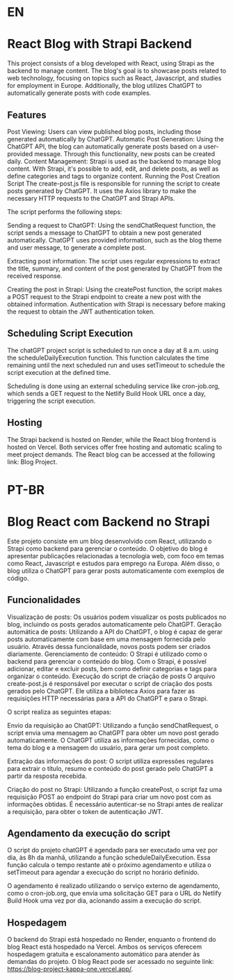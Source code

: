 # EN 
# React Blog with Strapi Backend
This project consists of a blog developed with React, using Strapi as the backend to manage content. The blog's goal is to showcase posts related to web technology, focusing on topics such as React, Javascript, and studies for employment in Europe. Additionally, the blog utilizes ChatGPT to automatically generate posts with code examples.

## Features
Post Viewing: Users can view published blog posts, including those generated automatically by ChatGPT.
Automatic Post Generation: Using the ChatGPT API, the blog can automatically generate posts based on a user-provided message. Through this functionality, new posts can be created daily.
Content Management: Strapi is used as the backend to manage blog content. With Strapi, it's possible to add, edit, and delete posts, as well as define categories and tags to organize content.
Running the Post Creation Script
The create-post.js file is responsible for running the script to create posts generated by ChatGPT. It uses the Axios library to make the necessary HTTP requests to the ChatGPT and Strapi APIs.

The script performs the following steps:

Sending a request to ChatGPT: Using the sendChatRequest function, the script sends a message to ChatGPT to obtain a new post generated automatically. ChatGPT uses provided information, such as the blog theme and user message, to generate a complete post.

Extracting post information: The script uses regular expressions to extract the title, summary, and content of the post generated by ChatGPT from the received response.

Creating the post in Strapi: Using the createPost function, the script makes a POST request to the Strapi endpoint to create a new post with the obtained information. Authentication with Strapi is necessary before making the request to obtain the JWT authentication token.

## Scheduling Script Execution
The chatGPT project script is scheduled to run once a day at 8 a.m. using the scheduleDailyExecution function. This function calculates the time remaining until the next scheduled run and uses setTimeout to schedule the script execution at the defined time.

Scheduling is done using an external scheduling service like cron-job.org, which sends a GET request to the Netlify Build Hook URL once a day, triggering the script execution.

## Hosting
The Strapi backend is hosted on Render, while the React blog frontend is hosted on Vercel. Both services offer free hosting and automatic scaling to meet project demands. The React blog can be accessed at the following link: Blog Project.

# PT-BR
# Blog React com Backend no Strapi
Este projeto consiste em um blog desenvolvido com React, utilizando o Strapi como backend para gerenciar o conteúdo. O objetivo do blog é apresentar publicações relacionadas a tecnologia web, com foco em temas como React, Javascript e estudos para emprego na Europa. Além disso, o blog utiliza o ChatGPT para gerar posts automaticamente com exemplos de código.

## Funcionalidades
Visualização de posts: Os usuários podem visualizar os posts publicados no blog, incluindo os posts gerados automaticamente pelo ChatGPT.
Geração automática de posts: Utilizando a API do ChatGPT, o blog é capaz de gerar posts automaticamente com base em uma mensagem fornecida pelo usuário. Através dessa funcionalidade, novos posts podem ser criados diariamente.
Gerenciamento de conteúdo: O Strapi é utilizado como o backend para gerenciar o conteúdo do blog. Com o Strapi, é possível adicionar, editar e excluir posts, bem como definir categorias e tags para organizar o conteúdo.
Execução do script de criação de posts
O arquivo create-post.js é responsável por executar o script de criação dos posts gerados pelo ChatGPT. Ele utiliza a biblioteca Axios para fazer as requisições HTTP necessárias para a API do ChatGPT e para o Strapi.

O script realiza as seguintes etapas:

Envio da requisição ao ChatGPT: Utilizando a função sendChatRequest, o script envia uma mensagem ao ChatGPT para obter um novo post gerado automaticamente. O ChatGPT utiliza as informações fornecidas, como o tema do blog e a mensagem do usuário, para gerar um post completo.

Extração das informações do post: O script utiliza expressões regulares para extrair o título, resumo e conteúdo do post gerado pelo ChatGPT a partir da resposta recebida.

Criação do post no Strapi: Utilizando a função createPost, o script faz uma requisição POST ao endpoint do Strapi para criar um novo post com as informações obtidas. É necessário autenticar-se no Strapi antes de realizar a requisição, para obter o token de autenticação JWT.

## Agendamento da execução do script
O script do projeto chatGPT é agendado para ser executado uma vez por dia, às 8h da manhã, utilizando a função scheduleDailyExecution. Essa função calcula o tempo restante até o próximo agendamento e utiliza o setTimeout para agendar a execução do script no horário definido.

O agendamento é realizado utilizando o serviço externo de agendamento, como o cron-job.org, que envia uma solicitação GET para o URL do Netlify Build Hook uma vez por dia, acionando assim a execução do script.

## Hospedagem
O backend do Strapi está hospedado no Render, enquanto o frontend do blog React está hospedado na Vercel. Ambos os serviços oferecem hospedagem gratuita e escalonamento automático para atender às demandas do projeto. O blog React pode ser acessado no seguinte link: https://blog-project-kappa-one.vercel.app/.
